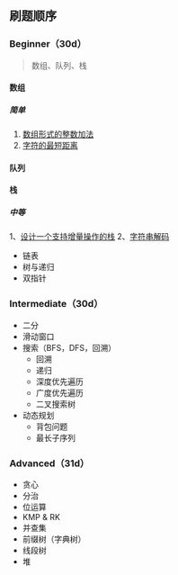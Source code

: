 ## 刷题顺序

### Beginner（30d）

> 数组、队列、栈

#### 数组

##### 简单

1. [数组形式的整数加法](https://github.com/MissNanLan/leetcode-notes/blob/master/source/989/solution.md)
2. [字符的最短距离](https://github.com/MissNanLan/leetcode-notes/blob/master/source/821/solution.md)

#### 队列

#### 栈

##### 中等

1、[设计一个支持增量操作的栈](https://github.com/MissNanLan/leetcode-notes/blob/master/source/1381/solution.md)
2、[字符串解码](https://github.com/MissNanLan/leetcode-notes/blob/master/source/394/solution.md)

- 链表
- 树与递归
- 双指针

### Intermediate（30d）

- 二分
- 滑动窗口
- 搜索（BFS，DFS，回溯）
  - 回溯
  - 递归
  - 深度优先遍历
  - 广度优先遍历
  - 二叉搜索树
- 动态规划
  - 背包问题
  - 最长子序列

### Advanced（31d）

- 贪心
- 分治
- 位运算
- KMP & RK
- 并查集
- 前缀树（字典树）
- 线段树
- 堆
